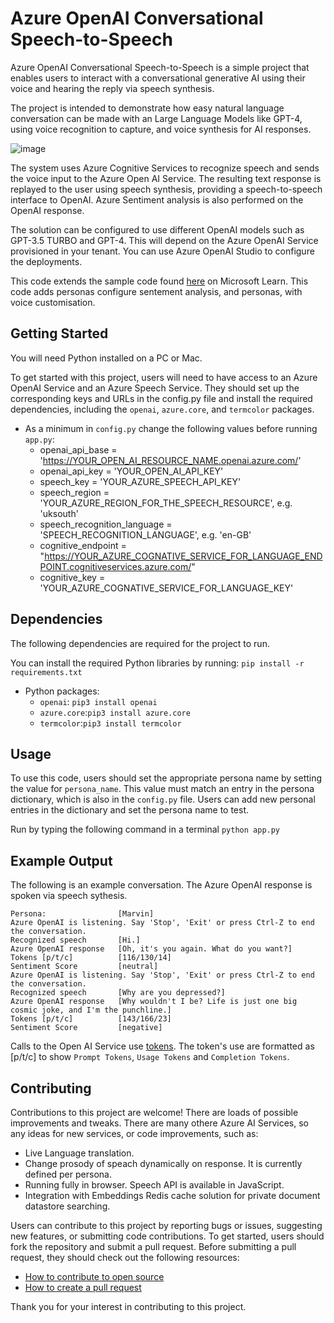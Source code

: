 # Azure OpenAI Conversational Speech-to-Speech

Azure OpenAI Conversational Speech-to-Speech is a simple project that enables users to interact with a conversational generative AI using their voice and hearing the reply via speech synthesis.

The project is intended to demonstrate how easy natural language conversation can be made with an Large Language Models like GPT-4, using voice recognition to capture, and voice synthesis for AI responses.  

![image](https://github.com/danamini/aichat/assets/26843411/4a5f4e63-3b0f-4964-90b0-36448e0b72f6)

The system uses Azure Cognitive Services to recognize speech and sends the voice input to the Azure Open AI Service. The resulting text response is replayed to the user using speech synthesis, providing a speech-to-speech interface to OpenAI. Azure Sentiment analysis is also performed on the OpenAI response.

The solution can be configured to use different OpenAI models such as GPT-3.5 TURBO and GPT-4. This will depend on the Azure OpenAI Service provisioned in your tenant. You can use Azure OpenAI Studio to configure the deployments.

This code extends the sample code found [here](https://learn.microsoft.com/en-us/azure/cognitive-services/speech-service/openai-speech?tabs=macos&pivots=programming-language-python) on Microsoft Learn. This code adds personas configure sentement analysis, and personas, with voice customisation. 

## Getting Started

You will need Python installed on a PC or Mac. 

To get started with this project, users will need to have access to an Azure OpenAI Service and an Azure Speech Service. They should set up the corresponding keys and URLs in the config.py file and install the required dependencies, including the `openai`, `azure.core`, and `termcolor` packages. 

- As a minimum in `config.py` change the following values before running `app.py`:
    - openai_api_base             = 'https://YOUR_OPEN_AI_RESOURCE_NAME.openai.azure.com/'
    - openai_api_key              = 'YOUR_OPEN_AI_API_KEY' 
    - speech_key                  = 'YOUR_AZURE_SPEECH_API_KEY'
    - speech_region               = 'YOUR_AZURE_REGION_FOR_THE_SPEECH_RESOURCE', e.g. 'uksouth'
    - speech_recognition_language = 'SPEECH_RECOGNITION_LANGUAGE', e.g. 'en-GB'
    - cognitive_endpoint          = "https://YOUR_AZURE_COGNATIVE_SERVICE_FOR_LANGUAGE_ENDPOINT.cognitiveservices.azure.com/"
    - cognitive_key               = 'YOUR_AZURE_COGNATIVE_SERVICE_FOR_LANGUAGE_KEY'

## Dependencies

The following dependencies are required for the project to run.

You can install the required Python libraries by running:
`pip install -r requirements.txt`

- Python packages:
    - `openai`: `pip3 install openai`
    - `azure.core`:`pip3 install azure.core`
    - `termcolor`:`pip3 install termcolor`

## Usage

To use this code, users should set the appropriate persona name by setting the value for `persona_name`. This value must match an entry in the persona dictionary, which is also in the `config.py` file. Users can add new personal entries in the dictionary and set the persona name to test. 

Run by typing the following command in a terminal `python app.py`

## Example Output

The following is an example conversation. The Azure OpenAI response is spoken via speech sythesis. 

```
Persona:                [Marvin]
Azure OpenAI is listening. Say 'Stop', 'Exit' or press Ctrl-Z to end the conversation.
Recognized speech       [Hi.]
Azure OpenAI response   [Oh, it's you again. What do you want?]
Tokens [p/t/c]          [116/130/14]
Sentiment Score         [neutral]
Azure OpenAI is listening. Say 'Stop', 'Exit' or press Ctrl-Z to end the conversation.
Recognized speech       [Why are you depressed?]
Azure OpenAI response   [Why wouldn't I be? Life is just one big cosmic joke, and I'm the punchline.]
Tokens [p/t/c]          [143/166/23]
Sentiment Score         [negative]
```

Calls to the Open AI Service use [tokens](https://help.openai.com/en/articles/4936856-what-are-tokens-and-how-to-count-them). The token's use are formatted as [p/t/c] to show `Prompt Tokens`, `Usage Tokens` and `Completion Tokens`.

## Contributing

Contributions to this project are welcome! There are loads of possible improvements and tweaks. There are many othere Azure AI Services, so any ideas for new services, or code improvements, such as:
- Live Language translation. 
- Change prosody of speach dynamically on response. It is currently defined per persona.
- Running fully in browser. Speech API is available in JavaScript. 
- Integration with Embeddings Redis cache solution for private document datastore searching.

Users can contribute to this project by reporting bugs or issues, suggesting new features, or submitting code contributions. To get started, users should fork the repository and submit a pull request. Before submitting a pull request, they should check out the following resources:

- [How to contribute to open source](https://opensource.guide/how-to-contribute/)
- [How to create a pull request](https://opensource.guide/how-to-contribute/#opening-a-pull-request)

Thank you for your interest in contributing to this project.
